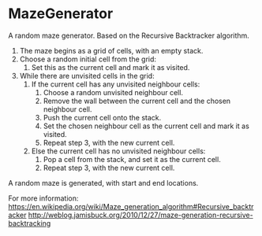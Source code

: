 # MazeGenerator
A random maze generator. Based on the Recursive Backtracker algorithm.

1. The maze begins as a grid of cells, with an empty stack.
2. Choose a random initial cell from the grid:
   1. Set this as the current cell and mark it as visited.
3. While there are unvisited cells in the grid:
   1. If the current cell has any unvisited neighbour cells:
      1. Choose a random unvisited neighbour cell.
      2. Remove the wall between the current cell and the chosen neighbour cell.
      3. Push the current cell onto the stack.
      4. Set the chosen neighbour cell as the current cell and mark it as visited.
      5. Repeat step 3, with the new current cell.
   2. Else the current cell has no unvisited neighbour cells:
      1. Pop a cell from the stack, and set it as the current cell.
      2. Repeat step 3, with the new current cell.

A random maze is generated, with start and end locations.

For more information:
https://en.wikipedia.org/wiki/Maze_generation_algorithm#Recursive_backtracker
http://weblog.jamisbuck.org/2010/12/27/maze-generation-recursive-backtracking
